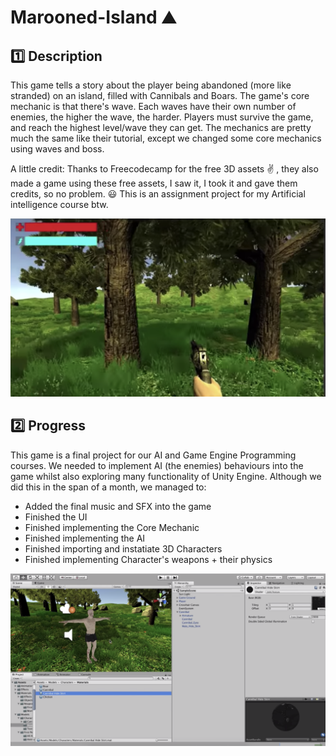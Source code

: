 # Marooned-Island :mountain:
## :one: Description
This game tells a story about the player being abandoned (more like stranded) on an island, filled with Cannibals and Boars. The game's core mechanic is that there's wave. Each waves have their own number of enemies, the higher the wave, the harder. Players must survive the game, and reach the highest level/wave they can get. The mechanics are pretty much the same like their tutorial, except we changed some core mechanics using waves and boss.

A little credit: Thanks to Freecodecamp for the free 3D assets :v: , they also made a game using these free assets, I saw it, I took it and gave them credits, so no problem. :smiley: This is an assignment project for my Artificial intelligence course btw.

![Gameplay](/game.png)

## :two: Progress
This game is a final project for our AI and Game Engine Programming courses. We needed to implement AI (the enemies) behaviours into the game whilst also exploring many functionality of Unity Engine. Although we did this in the span of a month, we managed to:
* Added the final music and SFX into the game
* Finished the UI
* Finished implementing the Core Mechanic
* Finished implementing the AI
* Finished importing and instatiate 3D Characters
* Finished implementing Character's weapons + their physics

![Inside Look](/Inside.png)

